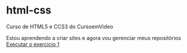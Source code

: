 # html-css
Curso de HTML5 e CCS3 do CursoemVideo

Estou aprendendo a criar sites e agora vou gerenciar meus repositórios
<a href="https://caike-santos.github.io/html-css/Exercicios/EX-01">Executar o exercicio 1</a>